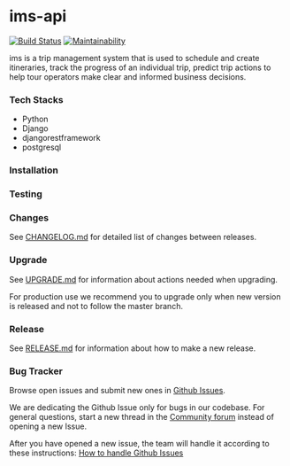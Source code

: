 # ims-api
[![Build Status](https://travis-ci.com/wewillneverfail/ims-api.svg?branch=ch-integrate-travis-ci-with-api)](https://travis-ci.com/wewillneverfail/ims-api)
[![Maintainability](https://api.codeclimate.com/v1/badges/3ab15ace0008cb929379/maintainability)](https://codeclimate.com/github/wewillneverfail/ims-api/maintainability)

ims is a trip management system that is used to schedule and create itineraries, track the progress of an individual trip, predict trip actions to help tour operators make clear and informed business decisions.

### Tech Stacks
- Python
- Django
- djangorestframework
- postgresql

### Installation

### Testing

### Changes
See [CHANGELOG.md](https://github.com/wewillneverfail/ims-api/blob/master/docs/CHANGELOG.md) for detailed list of changes between releases.

### Upgrade
See [UPGRADE.md](https://github.com/wewillneverfail/ims-api/blob/master/docs/UPGRADE.md) for information about actions needed when upgrading.

For production use we recommend you to upgrade only when new version is released and not to follow the master branch.

### Release
See [RELEASE.md](https://github.com/wewillneverfail/ims-api/blob/master/docs/RELEASE.md) for information about how to make a new release.

### Bug Tracker
Browse open issues and submit new ones in [Github Issues](https://github.com/wewillneverfail/ims-api/issues).

We are dedicating the Github Issue only for bugs in our codebase. For general questions, start a new thread in the [Community forum]() instead of opening a new Issue.

After you have opened a new issue, the team will handle it according to these instructions: [How to handle Github Issues](https://github.com/wewillneverfail/ims-api/blob/master/docs/how-to-handle-github-issues.md)
